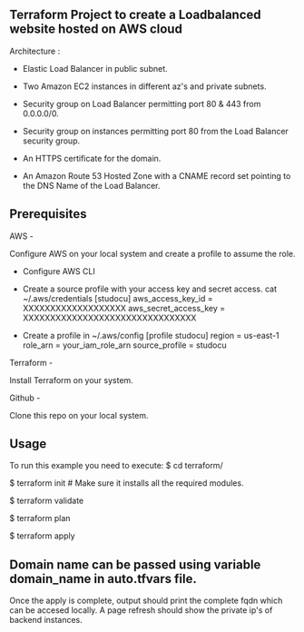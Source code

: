 
## Terraform Project to create a Loadbalanced website hosted on AWS cloud

Architecture : 

- Elastic Load Balancer in public subnet.

- Two Amazon EC2 instances in different az's and private subnets.

- Security group on Load Balancer permitting port 80 & 443 from 0.0.0.0/0.

- Security group on instances permitting port 80 from the Load Balancer security group.

- An HTTPS certificate for the domain.

- An Amazon Route 53 Hosted Zone with a CNAME record set pointing to the DNS Name of the Load Balancer.

## Prerequisites 

AWS -

Configure AWS on your local system and create a profile to assume the role.

- Configure AWS CLI
- Create a source profile with your access key and secret access.
   cat ~/.aws/credentials
   [studocu]
   aws_access_key_id = XXXXXXXXXXXXXXXXXXX
   aws_secret_access_key = XXXXXXXXXXXXXXXXXXXXXXXXXXXXXXXX
     
- Create a profile in ~/.aws/config
    [profile studocu]
    region = us-east-1
    role_arn = your_iam_role_arn
    source_profile = studocu

Terraform -

Install Terraform on your system.

Github -

Clone this repo on your local system.


## Usage 

To run this example you need to execute:
$ cd terraform/

$ terraform init # Make sure it installs all the required modules.

$ terraform validate

$ terraform plan 

$ terraform apply 

## Domain name can be passed using variable domain_name in auto.tfvars file.
Once the apply is complete, output should print the complete fqdn which can be accesed locally. A page refresh should show the private ip's of backend instances.



